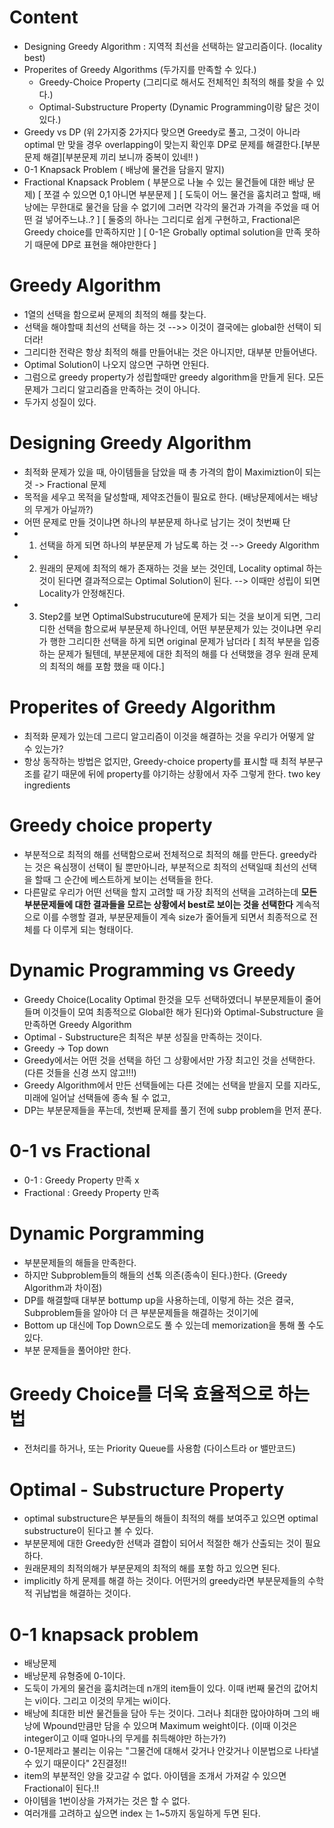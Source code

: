 # Content
* Designing Greedy Algorithm : 지역적 최선을 선택하는 알고리즘이다. (locality best)
* Properites of Greedy Algorithms (두가지를 만족할 수 있다.)
  * Greedy-Choice Property (그리디로 해서도 전체적인 최적의 해를 찾을 수 있다.)
  * Optimal-Substructure Property (Dynamic Programming이랑 닮은 것이 있다.)
* Greedy vs DP (위 2가지중 2가지다 맞으면 Greedy로 풀고, 그것이 아니라 optimal 만 맞을 경우 overlapping이 맞는지 확인후 DP로 문제를 해결한다.[부분 문제 해결][부분문제 끼리 보니까 중복이 있네!! )
* 0-1 Knapsack Problem ( 배낭에 물건을 담을지 말지)
* Fractional Knapsack Problem ( 부분으로 나눌 수 있는 물건들에 대한 배낭 문제) 
[ 쪼갤 수 있으면 0,1 아니면 부분문제 ]
[ 도둑이 어느 물건을 훔치려고 할때, 배낭에는 무한대로 물건을 담을 수 없기에 그러면 각각의 물건과 가격을 주었을 때 어떤 걸 넣어주느냐..? ] 
[ 둘중의 하나는 그리디로 쉽게 구현하고, Fractional은 Greedy choice를 만족하지만 ] [ 0-1은 Grobally optimal solution을 만족 못하기 때문에 DP로 표현을 해야만한다 ] 

# Greedy Algorithm
* 1열의 선택을 함으로써 문제의 최적의 해를 찾는다. 
* 선택을 해야할때 최선의 선택을 하는 것 -->> 이것이 결국에는 global한 선택이 되더라!
* 그리디한 전략은 항상 최적의 해를 만들어내는 것은 아니지만, 대부분 만들어낸다.
* Optimal Solution이 나오지 않으면 구하면 안된다.
* 그럼으로 greedy property가 성립할때만 greedy algorithm을 만들게 된다. 모든 문제가 그리디 알고리즘을 만족하는 것이 아니다.
* 두가지 성질이 있다.

# Designing Greedy Algorithm
* 최적화 문제가 있을 때, 아이템들을 담았을 때 총 가격의 합이 Maximiztion이 되는 것 -> Fractional 문제 
* 목적을 세우고 목적을 달성할때, 제약조건들이 필요로 한다. (배낭문제에서는 배낭의 무게가 아닐까?)
* 어떤 문제로 만들 것이냐면 하나의 부분문제 하나로 남기는 것이 첫번째 단
* 1. 선택을 하게 되면 하나의 부분문제 가 남도록 하는 것 --> Greedy Algorithm
* 2. 원래의 문제에 최적의 해가 존재하는 것을 보는 것인데, Locality optimal 하는 것이 된다면 결과적으로는 Optimal Solution이 된다. --> 이때만 성립이 되면 Locality가 안정해진다.
* 3. Step2를 보면 OptimalSubstrucuture에 문제가 되는 것을 보이게 되면, 그리디한 선택을 함으로써 부분문제 하나인데, 어떤 부분문제가 있는 것이냐면 우리가 행한 그리디한 선택을 하게 되면 original 문제가 남더라
[ 최적 부분을 입증하는 문제가 될텐데, 부분문제에 대한 최적의 해를 다 선택했을 경우 원래 문제의 최적의 해를 포함 했을 때 이다.]

# Properites of Greedy Algorithm
 * 최적화 문제가 있는데 그르디 알고리즘이 이것을 해결하는 것을 우리가 어떻게 알 수 있는가?
 * 항상 동작하는 방법은 없지만, Greedy-choice property를 표시할 때 최적 부분구조를 같기 때문에 뒤에 property를 야기하는 상황에서 자주 그렇게 한다. two key ingredients 

# Greedy choice property
* 부분적으로 최적의 해를 선택함으로써 전체적으로 최적의 해를 만든다. greedy라는 것은 욕심쟁이 선택이 될 뿐만아니라, 부분적으로 최적의 선택일때 최선의 선택을 할때 그 순간에 베스트하게 보이는 선택들을 한다.
* 다른말로 우리가 어떤 선택을 할지 고려할 때 가장 최적의 선택을 고려하는데 **모든 부분문제들에 대한 결과들을 모르는 상황에서 best로 보이는 것을 선택한다** 계속적으로 이를 수행할 결과, 부분문제들이 계속 size가 줄어들게 되면서 최종적으로 전체를 다 이루게 되는 형태이다.

# Dynamic Programming vs Greedy
* Greedy Choice(Locality Optimal 한것을 모두 선택하였더니 부분문제들이 줄어들며 이것들이 모여 최종적으로 Global한 해가 된다)와 Optimal-Substructure 을 만족하면 Greedy Algorithm
* Optimal - Substructure은 최적은 부분 성질을 만족하는 것이다.
* Greedy -> Top down
* Greedy에서는 어떤 것을 선택을 하던 그 상황에서만 가장 최고인 것을 선택한다. (다른 것들을 신경 쓰지 않고!!!)
* Greedy Algorithm에서 만든 선택들에는 다른 것에는 선택을 받을지 모를 지라도, 미래에 일어날 선택들에 종속 될 수 없고, 
* DP는 부분문제들을 푸는데, 첫번째 문제를 풀기 전에 subp problem을 먼저 푼다. 

# 0-1 vs Fractional
* 0-1 : Greedy Property 만족 x
* Fractional : Greedy Property 만족

# Dynamic Porgramming
* 부분문제들의 해들을 만족한다.
* 하지만 Subproblem들의 해들의 선톡 의존(종속이 된다.)한다. (Greedy Algorithm과 차이점)
* DP를 해결할때 대부분 bottump up을 사용하는데, 이렇게 하는 것은 결국, Subproblem들을 알아야 더 큰 부분문제들을 해결하는 것이기에
* Bottom up 대신에 Top Down으로도 풀 수 있는데 memorization을 통해 풀 수도 있다.
* 부분 문제들을 풀어야만 한다. 

# Greedy Choice를 더욱 효율적으로 하는 법
* 전처리를 하거나, 또는 Priority Queue를 사용함 (다이스트라 or 밸만코드)


# Optimal - Substructure Property
* optimal substructure은 부분들의 해들이 최적의 해를 보여주고 있으면 optimal substructure이 된다고 볼 수 있다.
* 부분문제에 대한 Greedy한 선택과 결합이 되어서 적절한 해가 산출되는 것이 필요하다.
* 원래문제의 최적의해가 부분문제의 최적의 해를 포함 하고 있으면 된다.  
* implicitly 하게 문제를 해결 하는 것이다. 어떤거의 greedy라면 부분문제들의 수학적 귀납법을 해결하는 것이다.



# 0-1 knapsack problem
* 배낭문제
* 배낭문제 유형중에 0-1이다. 
* 도둑이 가게의 물건을 훔치려는데 n개의 item들이 있다. 이때 i번째 물건의 값어치는 vi이다. 그리고 이것의 무게는 wi이다.  
* 배낭에 최대한 비싼 물건들을 담아 두는 것이다. 그러나 최대한 많아야하며 그의 배낭에 Wpound만큼만 담을 수 있으며 Maximum weight이다. (이때 이것은 integer이고 이때 얼마나의 무게를 취득해야만 하는가?)
* 0-1문제라고 불리는 이유는 "그물건에 대해서 갖거나 안갖거나 이분법으로 나타낼 수 있기 때문이다" 2진결정!!
* item의 부분적인 양을 갖고갈 수 없다. 아이템을 조개서 가져갈 수 있으면 Fractional이 된다.!! 
* 아이템을 1번이상을 가져가는 것은 할 수 없다. 
* 여러개를 고려하고 싶으면 index 는 1~5까지 동일하게 두면 된다. 
